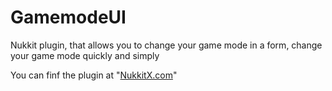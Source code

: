 # GamemodeUI

Nukkit plugin, that allows you to change your game mode in a form, change your game mode quickly and simply

You can finf the plugin at "[NukkitX.com](https://nukkitx.com/resources/gamemode-ui.105/)"
